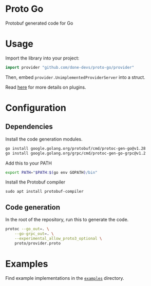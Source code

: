 # Proto Go
Protobuf generated code for Go

# Usage
Import the library into your project:
```go
import provider "github.com/done-devs/proto-go/provider"
```

Then, embed `provider.UnimplementedProviderServer` into a struct.

Read [here](https://github.com/done-devs/done/blob/main/PLUGINS.md) for more details on plugins.

# Configuration

## Dependencies

Install the code generation modules.
```bash
go install google.golang.org/protobuf/cmd/protoc-gen-go@v1.28
go install google.golang.org/grpc/cmd/protoc-gen-go-grpc@v1.2
```
Add this to your PATH

```bash
export PATH="$PATH:$(go env GOPATH)/bin"
```

Install the Protobuf compiler
```
sudo apt install protobuf-compiler
```
## Code generation
In the root of the repository, run this to generate the code.
```bash
protoc --go_out=. \
    --go-grpc_out=. \
    --experimental_allow_proto3_optional \
    proto/provider.proto
```

# Examples
Find example implementations in the [`examples`](examples) directory.
